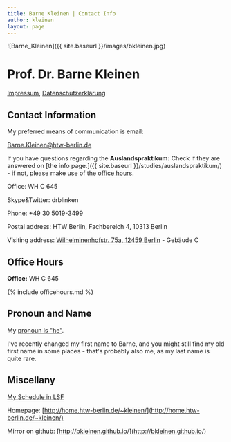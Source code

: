 ```yaml
---
title: Barne Kleinen | Contact Info
author: kleinen
layout: page
---
```

<span class = "float-right">
![Barne_Kleinen]({{ site.baseurl }}/images/bkleinen.jpg)
</span>

# Prof. Dr. Barne Kleinen

<p><a href="{{ site.baseurl }}/contact/impressum">Impressum</a>,
    <a href="{{ site.baseurl }}/contact/datenschutzerklaerung">Datenschutzerklärung</a>
    </p>
    
## Contact Information

My preferred means of communication is email:

Barne.Kleinen@htw-berlin.de

If you have questions regarding the **Auslandspraktikum:**
Check if they are answered on [the info page.]({{ site.baseurl }}/studies/auslandspraktikum/) - if
not, please make use of the [office hours](#office-hours).

Office: WH C 645

Skype&Twitter: drblinken

Phone: +49 30 5019-3499

Postal address:
HTW Berlin, Fachbereich 4, 10313 Berlin

Visiting address:
[Wilhelminenhofstr. 75a, 12459 Berlin](https://www.htw-berlin.de/campus/campus-wilhelminenhof/) - Gebäude C


## Office Hours
**Office:** WH C 645

  {% include officehours.md %}


## Pronoun and Name

My [pronoun is \"he\"](http://pronoun.is/he).

I've recently changed my first name to Barne, and you might still
find my old first name in some places - that's probably also me, as my last name is quite rare.

## Miscellany

[My Schedule in LSF](https://lsf.htw-berlin.de/qisserver/rds?state=wplan&act=DDozent&pool=DDozent&show=plan&P.vx=kurz&personal.pid=3545)

Homepage: [http://home.htw-berlin.de/~kleinen/](http://home.htw-berlin.de/~kleinen/)

Mirror on github: [http://bkleinen.github.io/](http://bkleinen.github.io/)
